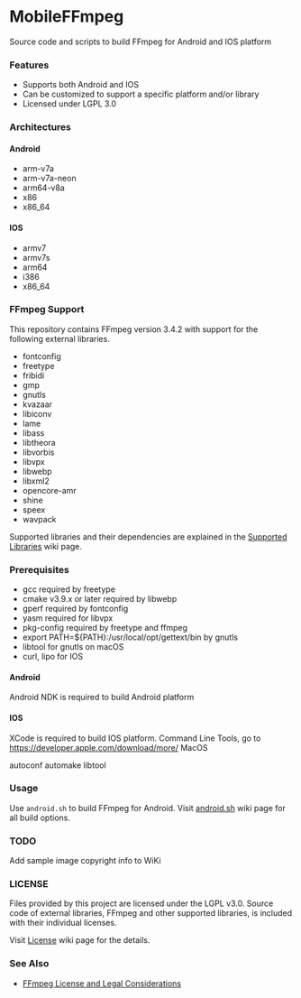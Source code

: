 # MobileFFmpeg
Source code and scripts to build FFmpeg for Android and IOS platform

### Features
- Supports both Android and IOS
- Can be customized to support a specific platform and/or library
- Licensed under LGPL 3.0

### Architectures
#### Android
- arm-v7a
- arm-v7a-neon
- arm64-v8a
- x86
- x86_64

#### IOS
- armv7
- armv7s
- arm64
- i386
- x86_64

### FFmpeg Support
This repository contains FFmpeg version 3.4.2 with support for the following external libraries.

- fontconfig
- freetype
- fribidi
- gmp
- gnutls
- kvazaar
- libiconv
- lame
- libass
- libtheora
- libvorbis
- libvpx
- libwebp
- libxml2
- opencore-amr
- shine
- speex
- wavpack

Supported libraries and their dependencies are explained in the [Supported Libraries](https://github.com/tanersener/mobile-ffmpeg/wiki/Supported-Libraries) wiki page.

### Prerequisites

- gcc required by freetype
- cmake v3.9.x or later required by libwebp
- gperf required by fontconfig
- yasm required for libvpx
- pkg-config required by freetype and ffmpeg
- export PATH=${PATH}:/usr/local/opt/gettext/bin by gnutls
- libtool for gnutls on macOS
- curl, lipo for IOS

#### Android

Android NDK is required to build Android platform

#### IOS

XCode is required to build IOS platform. Command Line Tools, go to https://developer.apple.com/download/more/ MacOS

autoconf automake libtool

### Usage

Use `android.sh` to build FFmpeg for Android. Visit [android.sh](https://github.com/tanersener/mobile-ffmpeg/wiki/android.sh) wiki page for all build options.

### TODO

Add sample image copyright info to WiKi

### LICENSE

Files provided by this project are licensed under the LGPL v3.0.
Source code of external libraries, FFmpeg and other supported libraries, is included with their individual licenses.

Visit [License](https://github.com/tanersener/mobile-ffmpeg/wiki/License) wiki page for the details.

### See Also

- [FFmpeg License and Legal Considerations](https://ffmpeg.org/legal.html)
